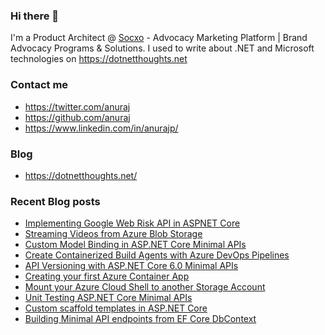 ### Hi there 👋

I'm a Product Architect @ [Socxo](https://www.socxo.com/) - Advocacy Marketing Platform | Brand Advocacy Programs &amp; Solutions. I used to write about .NET and Microsoft technologies on https://dotnetthoughts.net

### Contact me
* https://twitter.com/anuraj
* https://github.com/anuraj
* https://www.linkedin.com/in/anurajp/

### Blog
* https://dotnetthoughts.net/

### Recent Blog posts
<!-- BLOGPOSTS:START -->
- [Implementing Google Web Risk API in ASPNET Core](https://dotnetthoughts.net/implementing-google-webrisk-aspi-in-aspnetcore/)
- [Streaming Videos from Azure Blob Storage](https://dotnetthoughts.net/streaming-videos-from-azure-blob-storage/)
- [Custom Model Binding in ASP.NET Core Minimal APIs](https://dotnetthoughts.net/custom-model-binding-aspnet-6-minimal-apis/)
- [Create Containerized Build Agents with Azure DevOps Pipelines](https://dotnetthoughts.net/create-containerized-build-agents-with-azure-devops-pipelines/)
- [API Versioning with ASP.NET Core 6.0 Minimal APIs](https://dotnetthoughts.net/aspnetcore-api-versioning-with-net-6-minimal-apis/)
- [Creating your first Azure Container App](https://dotnetthoughts.net/creating-your-first-azure-container-app/)
- [Mount your Azure Cloud Shell to another Storage Account](https://dotnetthoughts.net/mount-your-azure-cloud-shell-to-another-storage-account/)
- [Unit Testing ASP.NET Core Minimal APIs](https://dotnetthoughts.net/unittest-aspnetcore-minimal-apis/)
- [Custom scaffold templates in ASP.NET Core](https://dotnetthoughts.net/custom-scaffold-templates-in-asp-net-core/)
- [Building Minimal API endpoints from EF Core DbContext](https://dotnetthoughts.net/building-minimal-api-endpoints-from-dbcontext/)
<!-- BLOGPOSTS:END -->
